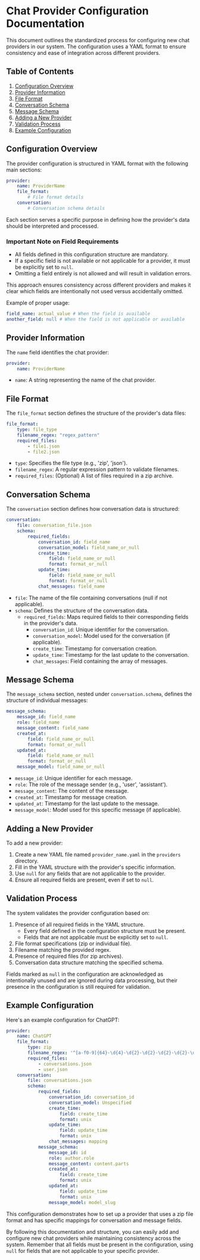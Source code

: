 # Chat Provider Configuration Documentation

This document outlines the standardized process for configuring new chat providers in our system. The configuration uses a YAML format to ensure consistency and ease of integration across different providers.

## Table of Contents

1. [Configuration Overview](#configuration-overview)
2. [Provider Information](#provider-information)
3. [File Format](#file-format)
4. [Conversation Schema](#conversation-schema)
5. [Message Schema](#message-schema)
6. [Adding a New Provider](#adding-a-new-provider)
7. [Validation Process](#validation-process)
8. [Example Configuration](#example-configuration)

## Configuration Overview

The provider configuration is structured in YAML format with the following main sections:

```yaml
provider:
    name: ProviderName
    file_format:
        # File format details
    conversation:
        # Conversation schema details
```

Each section serves a specific purpose in defining how the provider's data should be interpreted and processed.

### Important Note on Field Requirements

-   All fields defined in this configuration structure are mandatory.
-   If a specific field is not available or not applicable for a provider, it must be explicitly set to `null`.
-   Omitting a field entirely is not allowed and will result in validation errors.

This approach ensures consistency across different providers and makes it clear which fields are intentionally not used versus accidentally omitted.

Example of proper usage:

```yaml
field_name: actual_value # When the field is available
another_field: null # When the field is not applicable or available
```

## Provider Information

The `name` field identifies the chat provider:

```yaml
provider:
    name: ProviderName
```

-   `name`: A string representing the name of the chat provider.

## File Format

The `file_format` section defines the structure of the provider's data files:

```yaml
file_format:
    type: file_type
    filename_regex: "regex_pattern"
    required_files:
        - file1.json
        - file2.json
```

-   `type`: Specifies the file type (e.g., 'zip', 'json').
-   `filename_regex`: A regular expression pattern to validate filenames.
-   `required_files`: (Optional) A list of files required in a zip archive.

## Conversation Schema

The `conversation` section defines how conversation data is structured:

```yaml
conversation:
    file: conversation_file.json
    schema:
        required_fields:
            conversation_id: field_name
            conversation_model: field_name_or_null
            create_time:
                field: field_name_or_null
                format: format_or_null
            update_time:
                field: field_name_or_null
                format: format_or_null
            chat_messages: field_name
```

-   `file`: The name of the file containing conversations (null if not applicable).
-   `schema`: Defines the structure of the conversation data.
    -   `required_fields`: Maps required fields to their corresponding fields in the provider's data.
        -   `conversation_id`: Unique identifier for the conversation.
        -   `conversation_model`: Model used for the conversation (if applicable).
        -   `create_time`: Timestamp for conversation creation.
        -   `update_time`: Timestamp for the last update to the conversation.
        -   `chat_messages`: Field containing the array of messages.

## Message Schema

The `message_schema` section, nested under `conversation.schema`, defines the structure of individual messages:

```yaml
message_schema:
    message_id: field_name
    role: field_name
    message_content: field_name
    created_at:
        field: field_name_or_null
        format: format_or_null
    updated_at:
        field: field_name_or_null
        format: format_or_null
    message_model: field_name_or_null
```

-   `message_id`: Unique identifier for each message.
-   `role`: The role of the message sender (e.g., 'user', 'assistant').
-   `message_content`: The content of the message.
-   `created_at`: Timestamp for message creation.
-   `updated_at`: Timestamp for the last update to the message.
-   `message_model`: Model used for this specific message (if applicable).

## Adding a New Provider

To add a new provider:

1. Create a new YAML file named `provider_name.yaml` in the `providers` directory.
2. Fill in the YAML structure with the provider's specific information.
3. Use `null` for any fields that are not applicable to the provider.
4. Ensure all required fields are present, even if set to `null`.

## Validation Process

The system validates the provider configuration based on:

1. Presence of all required fields in the YAML structure.
    - Every field defined in the configuration structure must be present.
    - Fields that are not applicable must be explicitly set to `null`.
2. File format specifications (zip or individual file).
3. Filename matching the provided regex.
4. Presence of required files (for zip archives).
5. Conversation data structure matching the specified schema.

Fields marked as `null` in the configuration are acknowledged as intentionally unused and are ignored during data processing, but their presence in the configuration is still required for validation.

## Example Configuration

Here's an example configuration for ChatGPT:

```yaml
provider:
    name: ChatGPT
    file_format:
        type: zip
        filename_regex: '^[a-f0-9]{64}-\d{4}-\d{2}-\d{2}-\d{2}-\d{2}-\d{2}\.zip$'
        required_files:
            - conversations.json
            - user.json
    conversation:
        file: conversations.json
        schema:
            required_fields:
                conversation_id: conversation_id
                conversation_model: Unspecified
                create_time:
                    field: create_time
                    format: unix
                update_time:
                    field: update_time
                    format: unix
                chat_messages: mapping
            message_schema:
                message_id: id
                role: author.role
                message_content: content.parts
                created_at:
                    field: create_time
                    format: unix
                updated_at:
                    field: update_time
                    format: unix
                message_model: model_slug
```

This configuration demonstrates how to set up a provider that uses a zip file format and has specific mappings for conversation and message fields.

By following this documentation and structure, you can easily add and configure new chat providers while maintaining consistency across the system. Remember that all fields must be present in the configuration, using `null` for fields that are not applicable to your specific provider.
